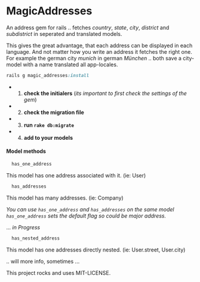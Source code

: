 # MagicAddresses

An address gem for rails .. fetches *country*, *state*, *city*, *district* and *subdistrict* in seperated and translated models.

This gives the great advantage, that each address can be displayed in each language. And not matter how you write an address it fetches the right one.
For example the german city *munich* in german *München* .. both save a city-model with a name translated all app-locales. 

```ruby
rails g magic_addresses:install
```

- 1. **check the initialers** (*its important to first check the settings of the gem*)
- 2. **check the migration file**
- 3. **run `rake db:migrate`**
- 4. **add to your models**


#### Model methods

```ruby
  has_one_address
```
This model has one address associated with it. (ie: User)


```ruby
  has_addresses
```
This model has many addresses. (ie: Company)


*You can use `has_one_address` and `has_addresses` on the same model `has_one_address` sets the default flag so could be major address.*

...
*in Progress*
```ruby
  has_nested_address
```
This model has one addresses directly nested. (ie: User.street, User.city)



.. will more info, sometimes ...


This project rocks and uses MIT-LICENSE.